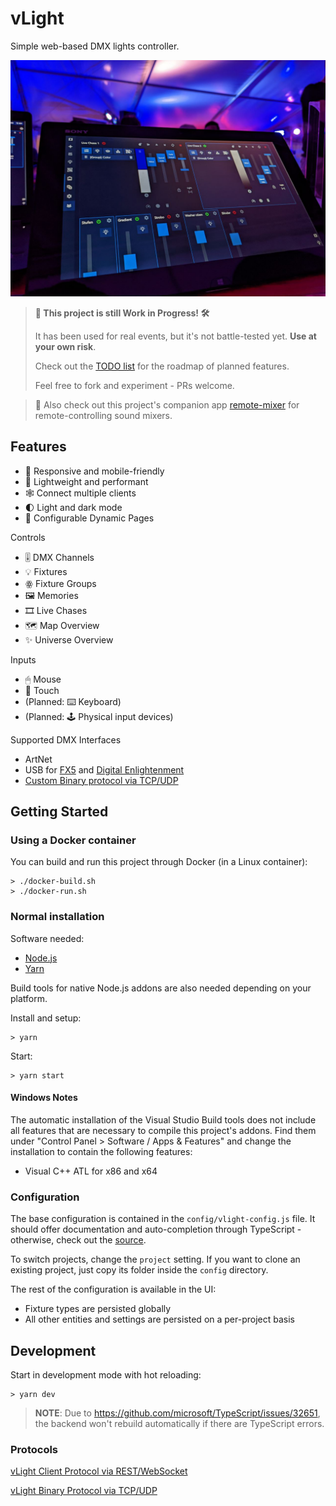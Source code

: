 # vLight

Simple web-based DMX lights controller.

![](./assets/photo.jpeg)

> **🚧 This project is still Work in Progress! 🛠️**
>
> It has been used for real events, but it's not battle-tested yet. **Use at your own risk**.
>
> Check out the [TODO list](./TODO.md) for the roadmap of planned features.
>
> Feel free to fork and experiment - PRs welcome.

> 🎵 Also check out this project's companion app [remote-mixer](https://github.com/kryops/remote-mixer) for remote-controlling sound mixers.

## Features

- 📱 Responsive and mobile-friendly
- 🚀 Lightweight and performant
- 🕸️ Connect multiple clients
- 🌓 Light and dark mode
- 📄 Configurable Dynamic Pages

Controls

- 🎚 DMX Channels
- 💡 Fixtures
- ꙮ Fixture Groups
- 🖼 Memories
- 🎞 Live Chases
- 🗺 Map Overview
- ✨ Universe Overview

Inputs

- 🖱 Mouse
- 📱 Touch
- (Planned: ⌨️ Keyboard)
- (Planned: 🕹 Physical input devices)

Supported DMX Interfaces

- ArtNet
- USB for [FX5](https://fx5.de/) and [Digital Enlightenment](http://www.digital-enlightenment.de/)
- [Custom Binary protocol via TCP/UDP](./backend/src/devices/vlight/README.md)

## Getting Started

### Using a Docker container

You can build and run this project through Docker (in a Linux container):

```
> ./docker-build.sh
> ./docker-run.sh
```

### Normal installation

Software needed:

- [Node.js](https://nodejs.org/en/)
- [Yarn](https://yarnpkg.com/lang/en/)

Build tools for native Node.js addons are also needed depending on your platform.

Install and setup:

```shellscript
> yarn
```

Start:

```shellscript
> yarn start
```

#### Windows Notes

The automatic installation of the Visual Studio Build tools does not include all features that are necessary to compile this project's addons. Find them under "Control Panel > Software / Apps & Features" and change the installation to contain the following features:

- Visual C++ ATL for x86 and x64

### Configuration

The base configuration is contained in the `config/vlight-config.js` file. It should offer documentation and auto-completion through TypeScript - otherwise, check out the [source](./backend/src/services/config.ts).

To switch projects, change the `project` setting. If you want to clone an existing project, just copy its folder inside the `config` directory.

The rest of the configuration is available in the UI:

- Fixture types are persisted globally
- All other entities and settings are persisted on a per-project basis

## Development

Start in development mode with hot reloading:

```shellscript
> yarn dev
```

> **NOTE**: Due to https://github.com/microsoft/TypeScript/issues/32651, the backend won't rebuild automatically if there are TypeScript errors.

### Protocols

[vLight Client Protocol via REST/WebSocket](./backend/src/services/api/README.md)

[vLight Binary Protocol via TCP/UDP](./backend/src/devices/vlight/README.md)
